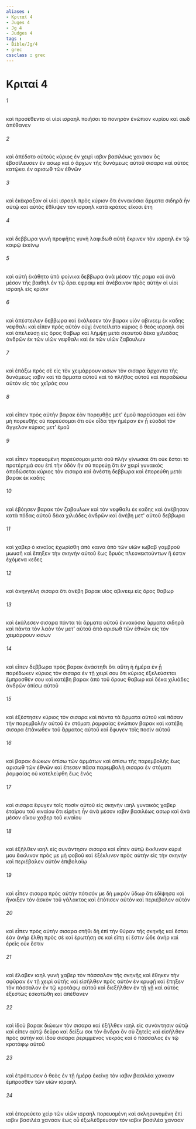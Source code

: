 ```yaml
---
aliases : 
- Κριταί 4
- Juges 4
- Jg 4
- Judges 4
tags : 
- Bible/Jg/4
- grec
cssclass : grec
---
```


# Κριταί 4

###### 1
καὶ προσέθεντο οἱ υἱοὶ ισραηλ ποιῆσαι τὸ πονηρὸν ἐνώπιον κυρίου καὶ αωδ ἀπέθανεν
###### 2
καὶ ἀπέδοτο αὐτοὺς κύριος ἐν χειρὶ ιαβιν βασιλέως χανααν ὃς ἐβασίλευσεν ἐν ασωρ καὶ ὁ ἄρχων τῆς δυνάμεως αὐτοῦ σισαρα καὶ αὐτὸς κατῴκει ἐν αρισωθ τῶν ἐθνῶν
###### 3
καὶ ἐκέκραξαν οἱ υἱοὶ ισραηλ πρὸς κύριον ὅτι ἐννακόσια ἅρματα σιδηρᾶ ἦν αὐτῷ καὶ αὐτὸς ἔθλιψεν τὸν ισραηλ κατὰ κράτος εἴκοσι ἔτη
###### 4
καὶ δεββωρα γυνὴ προφῆτις γυνὴ λαφιδωθ αὐτὴ ἔκρινεν τὸν ισραηλ ἐν τῷ καιρῷ ἐκείνῳ
###### 5
καὶ αὐτὴ ἐκάθητο ὑπὸ φοίνικα δεββωρα ἀνὰ μέσον τῆς ραμα καὶ ἀνὰ μέσον τῆς βαιθηλ ἐν τῷ ὄρει εφραιμ καὶ ἀνέβαινον πρὸς αὐτὴν οἱ υἱοὶ ισραηλ εἰς κρίσιν
###### 6
καὶ ἀπέστειλεν δεββωρα καὶ ἐκάλεσεν τὸν βαρακ υἱὸν αβινεεμ ἐκ καδης νεφθαλι καὶ εἶπεν πρὸς αὐτόν οὐχὶ ἐνετείλατο κύριος ὁ θεὸς ισραηλ σοὶ καὶ ἀπελεύσῃ εἰς ὄρος θαβωρ καὶ λήμψῃ μετὰ σεαυτοῦ δέκα χιλιάδας ἀνδρῶν ἐκ τῶν υἱῶν νεφθαλι καὶ ἐκ τῶν υἱῶν ζαβουλων
###### 7
καὶ ἐπάξω πρὸς σὲ εἰς τὸν χειμάρρουν κισων τὸν σισαρα ἄρχοντα τῆς δυνάμεως ιαβιν καὶ τὰ ἅρματα αὐτοῦ καὶ τὸ πλῆθος αὐτοῦ καὶ παραδώσω αὐτὸν εἰς τὰς χεῖράς σου
###### 8
καὶ εἶπεν πρὸς αὐτὴν βαρακ ἐὰν πορευθῇς μετ' ἐμοῦ πορεύσομαι καὶ ἐὰν μὴ πορευθῇς οὐ πορεύσομαι ὅτι οὐκ οἶδα τὴν ἡμέραν ἐν ᾗ εὐοδοῖ τὸν ἄγγελον κύριος μετ' ἐμοῦ
###### 9
καὶ εἶπεν πορευομένη πορεύσομαι μετὰ σοῦ πλὴν γίνωσκε ὅτι οὐκ ἔσται τὸ προτέρημά σου ἐπὶ τὴν ὁδόν ἣν σὺ πορεύῃ ὅτι ἐν χειρὶ γυναικὸς ἀποδώσεται κύριος τὸν σισαρα καὶ ἀνέστη δεββωρα καὶ ἐπορεύθη μετὰ βαρακ ἐκ καδης
###### 10
καὶ ἐβόησεν βαρακ τὸν ζαβουλων καὶ τὸν νεφθαλι ἐκ καδης καὶ ἀνέβησαν κατὰ πόδας αὐτοῦ δέκα χιλιάδες ἀνδρῶν καὶ ἀνέβη μετ' αὐτοῦ δεββωρα
###### 11
καὶ χαβερ ὁ κιναῖος ἐχωρίσθη ἀπὸ καινα ἀπὸ τῶν υἱῶν ιωβαβ γαμβροῦ μωυσῆ καὶ ἔπηξεν τὴν σκηνὴν αὐτοῦ ἕως δρυὸς πλεονεκτούντων ἥ ἐστιν ἐχόμενα κεδες
###### 12
καὶ ἀνηγγέλη σισαρα ὅτι ἀνέβη βαρακ υἱὸς αβινεεμ εἰς ὄρος θαβωρ
###### 13
καὶ ἐκάλεσεν σισαρα πάντα τὰ ἅρματα αὐτοῦ ἐννακόσια ἅρματα σιδηρᾶ καὶ πάντα τὸν λαὸν τὸν μετ' αὐτοῦ ἀπὸ αρισωθ τῶν ἐθνῶν εἰς τὸν χειμάρρουν κισων
###### 14
καὶ εἶπεν δεββωρα πρὸς βαρακ ἀνάστηθι ὅτι αὕτη ἡ ἡμέρα ἐν ᾗ παρέδωκεν κύριος τὸν σισαρα ἐν τῇ χειρί σου ὅτι κύριος ἐξελεύσεται ἔμπροσθέν σου καὶ κατέβη βαρακ ἀπὸ τοῦ ὄρους θαβωρ καὶ δέκα χιλιάδες ἀνδρῶν ὀπίσω αὐτοῦ
###### 15
καὶ ἐξέστησεν κύριος τὸν σισαρα καὶ πάντα τὰ ἅρματα αὐτοῦ καὶ πᾶσαν τὴν παρεμβολὴν αὐτοῦ ἐν στόματι ῥομφαίας ἐνώπιον βαρακ καὶ κατέβη σισαρα ἐπάνωθεν τοῦ ἅρματος αὐτοῦ καὶ ἔφυγεν τοῖς ποσὶν αὐτοῦ
###### 16
καὶ βαρακ διώκων ὀπίσω τῶν ἁρμάτων καὶ ὀπίσω τῆς παρεμβολῆς ἕως αρισωθ τῶν ἐθνῶν καὶ ἔπεσεν πᾶσα παρεμβολὴ σισαρα ἐν στόματι ῥομφαίας οὐ κατελείφθη ἕως ἑνός
###### 17
καὶ σισαρα ἔφυγεν τοῖς ποσὶν αὐτοῦ εἰς σκηνὴν ιαηλ γυναικὸς χαβερ ἑταίρου τοῦ κιναίου ὅτι εἰρήνη ἦν ἀνὰ μέσον ιαβιν βασιλέως ασωρ καὶ ἀνὰ μέσον οἴκου χαβερ τοῦ κιναίου
###### 18
καὶ ἐξῆλθεν ιαηλ εἰς συνάντησιν σισαρα καὶ εἶπεν αὐτῷ ἔκκλινον κύριέ μου ἔκκλινον πρός με μὴ φοβοῦ καὶ ἐξέκλινεν πρὸς αὐτὴν εἰς τὴν σκηνήν καὶ περιέβαλεν αὐτὸν ἐπιβολαίῳ
###### 19
καὶ εἶπεν σισαρα πρὸς αὐτήν πότισόν με δὴ μικρὸν ὕδωρ ὅτι ἐδίψησα καὶ ἤνοιξεν τὸν ἀσκὸν τοῦ γάλακτος καὶ ἐπότισεν αὐτὸν καὶ περιέβαλεν αὐτόν
###### 20
καὶ εἶπεν πρὸς αὐτὴν σισαρα στῆθι δὴ ἐπὶ τὴν θύραν τῆς σκηνῆς καὶ ἔσται ἐὰν ἀνὴρ ἔλθῃ πρὸς σὲ καὶ ἐρωτήσῃ σε καὶ εἴπῃ εἰ ἔστιν ὧδε ἀνήρ καὶ ἐρεῖς οὐκ ἔστιν
###### 21
καὶ ἔλαβεν ιαηλ γυνὴ χαβερ τὸν πάσσαλον τῆς σκηνῆς καὶ ἔθηκεν τὴν σφῦραν ἐν τῇ χειρὶ αὐτῆς καὶ εἰσῆλθεν πρὸς αὐτὸν ἐν κρυφῇ καὶ ἔπηξεν τὸν πάσσαλον ἐν τῷ κροτάφῳ αὐτοῦ καὶ διεξῆλθεν ἐν τῇ γῇ καὶ αὐτὸς ἐξεστὼς ἐσκοτώθη καὶ ἀπέθανεν
###### 22
καὶ ἰδοὺ βαρακ διώκων τὸν σισαρα καὶ ἐξῆλθεν ιαηλ εἰς συνάντησιν αὐτῷ καὶ εἶπεν αὐτῷ δεῦρο καὶ δείξω σοι τὸν ἄνδρα ὃν σὺ ζητεῖς καὶ εἰσῆλθεν πρὸς αὐτήν καὶ ἰδοὺ σισαρα ῥεριμμένος νεκρός καὶ ὁ πάσσαλος ἐν τῷ κροτάφῳ αὐτοῦ
###### 23
καὶ ἐτρόπωσεν ὁ θεὸς ἐν τῇ ἡμέρᾳ ἐκείνῃ τὸν ιαβιν βασιλέα χανααν ἔμπροσθεν τῶν υἱῶν ισραηλ
###### 24
καὶ ἐπορεύετο χεὶρ τῶν υἱῶν ισραηλ πορευομένη καὶ σκληρυνομένη ἐπὶ ιαβιν βασιλέα χανααν ἕως οὗ ἐξωλέθρευσαν τὸν ιαβιν βασιλέα χανααν
